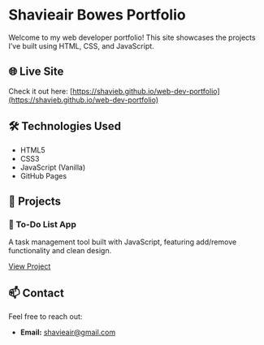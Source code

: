 # Shavieair Bowes Portfolio

Welcome to my web developer portfolio! This site showcases the projects I’ve built using HTML, CSS, and JavaScript.

## 🌐 Live Site

Check it out here: [https://shavieb.github.io/web-dev-portfolio](https://shavieb.github.io/web-dev-portfolio)

## 🛠️ Technologies Used

- HTML5
- CSS3
- JavaScript (Vanilla)
- GitHub Pages

## 📂 Projects

### 📝 To-Do List App
A task management tool built with JavaScript, featuring add/remove functionality and clean design.

[View Project](https://github.com/shavieb/Web-Dev-Portfolio)


## 📫 Contact

Feel free to reach out:
- **Email:** [shavieair@gmail.com]()
